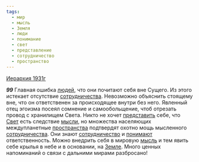 ```yaml
---
tags:
  - мир
  - мысль
  - Земля
  - люди
  - понимание
  - свет
  - представление
  - сотрудничество
  - пространство
---
```


[Иерархия 1931г](https://127.0.0.1:4002/agni/1931)

___99___
Главная ошибка [людей](../../../tags/#люди), что они почитают себя вне Сущего. Из этого истекает отсутствие [сотрудничества](../../../tags/#[сотрудничество](../../../tags/#сотрудничество)). Невозможно объяснить стоящему вне, что он ответственен за происходящее внутри без него. Явленный отец эгоизма посеял сомнение и самообольщение, чтоб отрезать провод с хранилищем Света. Никто не хочет [представить](../../../tags/#представление) себе, что [Свет](../../../tags/#свет) есть следствие [мысли](../../../tags/#[мысль](../../../tags/#мысль)), но множества населяющих междупланетные [пространства](../../../tags/#пространство) подтвердят охотно мощь мысленного [сотрудничества](../../../tags/#[сотрудничество](../../../tags/#сотрудничество)). Они знают [сотрудничество](../../../tags/#сотрудничество) и [понимают](../../../tags/#понимание) ответственность. Можно внедрить себя в мировую [мысль](../../../tags/#мысль) и тем явить себе крылья в небе и в основании, на [Земле](../../../tags/#Земля). Много ценных напоминаний о связи с дальними мирами разбросано!   

   

